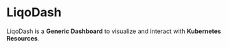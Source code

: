 # LiqoDash

LiqoDash is a **Generic Dashboard** to visualize and interact with **Kubernetes Resources**.


